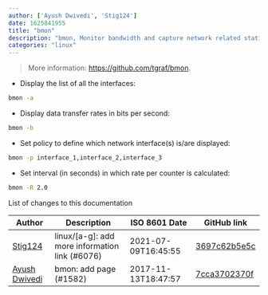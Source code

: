 ```yaml
---
author: ['Ayush Dwivedi', 'Stig124']
date: 1625841955
title: "bmon"
description: "bmon, Monitor bandwidth and capture network related statistics."
categories: "linux"
---
```

> More information: <https://github.com/tgraf/bmon>.

- Display the list of all the interfaces:

```bash
bmon -a
```

- Display data transfer rates in bits per second:

```bash
bmon -b
```

- Set policy to define which network interface(s) is/are displayed:

```bash
bmon -p interface_1,interface_2,interface_3
```

- Set interval (in seconds) in which rate per counter is calculated:

```bash
bmon -R 2.0
```
List of changes to this documentation


Author | Description | ISO 8601 Date | GitHub link
------|-----|-----|-----
[Stig124](mailto:stigpro@outlook.fr) | linux/[a-g]: add more information link (#6076) | 2021-07-09T16:45:55 | [3697c62b5e5c](https://github.com/tldr-pages/tldr/commit/3697c62b5e5cd9bae7a99c591cb81d1ddcfbf792)
[Ayush Dwivedi](mailto:itsayushdwivedi@gmail.com) | bmon: add page (#1582) | 2017-11-13T18:47:57 | [7cca3702370f](https://github.com/tldr-pages/tldr/commit/7cca3702370f3839670d4c295b69f20acb0239c2)

